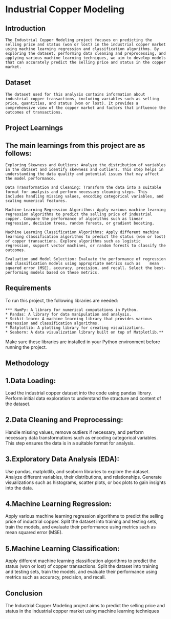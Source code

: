 # Industrial Copper Modeling

## Introduction

    The Industrial Copper Modeling project focuses on predicting the selling price and status (won or lost) in the industrial copper market using machine learning regression and classification algorithms. By exploring the dataset, performing data cleaning and preprocessing, and applying various machine learning techniques, we aim to develop models that can accurately predict the selling price and status in the copper market.

## Dataset

    The dataset used for this analysis contains information about industrial copper transactions, including variables such as selling price, quantities, and status (won or lost). It provides a comprehensive view of the copper market and factors that influence the outcomes of transactions.

## Project Learnings

## The main learnings from this project are as follows:

    Exploring Skewness and Outliers: Analyze the distribution of variables in the dataset and identify skewness and outliers. This step helps in understanding the data quality and potential issues that may affect the model performance.

    Data Transformation and Cleaning: Transform the data into a suitable format for analysis and perform necessary cleaning steps. This includes handling missing values, encoding categorical variables, and scaling numerical features.

    Machine Learning Regression Algorithms: Apply various machine learning regression algorithms to predict the selling price of industrial copper. Compare the performance of algorithms such as linear regression, decision trees, random forests, or gradient boosting.

    Machine Learning Classification Algorithms: Apply different machine learning classification algorithms to predict the status (won or lost) of copper transactions. Explore algorithms such as logistic regression, support vector machines, or random forests to classify the outcomes.

    Evaluation and Model Selection: Evaluate the performance of regression and classification models using appropriate metrics such as    mean squared error (MSE), accuracy, precision, and recall. Select the best-performing models based on these metrics.

## Requirements
To run this project, the following libraries are needed:

    *** NumPy: A library for numerical computations in Python.
    * Pandas: A library for data manipulation and analysis.
    * Scikit-learn: A machine learning library that provides various regression and classification algorithms.
    * Matplotlib: A plotting library for creating visualizations.
    * Seaborn: A data visualization library built on top of Matplotlib.**
Make sure these libraries are installed in your Python environment before running the project.

## Methodology

## 1.Data Loading:
  Load the industrial copper dataset into the code using pandas library. Perform initial data exploration to understand the structure and content of the dataset.

## 2.Data Cleaning and Preprocessing: 
  Handle missing values, remove outliers if necessary, and perform necessary data transformations such as encoding categorical variables. This step ensures the data is in a suitable format for analysis.

## 3.Exploratory Data Analysis (EDA): 
  Use pandas, matplotlib, and seaborn libraries to explore the dataset. Analyze different variables, their distributions, and relationships. Generate visualizations such as histograms, scatter plots, or box plots to gain insights into the data.

## 4.Machine Learning Regression:  
  Apply various machine learning regression algorithms to predict the selling price of industrial copper. Split the dataset into training and testing sets, train the models, and evaluate their performance using metrics such as mean squared error (MSE).

## 5.Machine Learning Classification: 
  Apply different machine learning classification algorithms to predict the status (won or lost) of copper transactions. Split the dataset into training and testing sets, train the models, and evaluate their performance using metrics such as accuracy, precision, and recall.

## Conclusion
  The Industrial Copper Modeling project aims to predict the selling price and status in the industrial copper market using machine learning techniques


